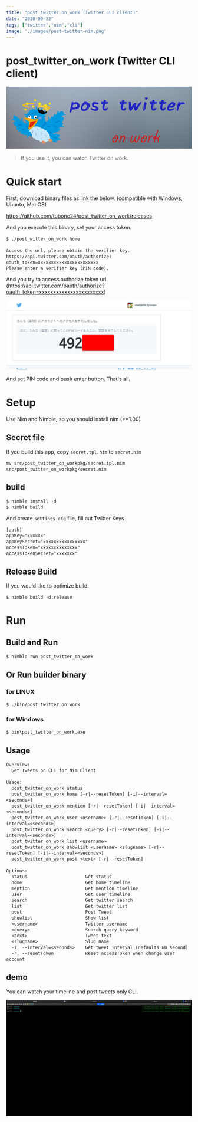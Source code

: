 ```yaml
---
title: "post_twitter_on_work (Twitter CLI client)"
date: "2020-09-22"
tags: ["twitter","nim","cli"]
image: './images/post-twitter-nim.png'
---
```

# post_twitter_on_work (Twitter CLI client)

[![img](https://raw.githubusercontent.com/tubone24/post_twitter_on_work/master/docs/images/header_twitter.png)](https://github.com/tubone24/post_twitter_on_work)

> If you use it, you can watch Twitter on work.

# Quick start

First, download binary files as link the below. (compatible with Windows, Ubuntu, MacOS)

<https://github.com/tubone24/post_twitter_on_work/releases>

And you execute this binary, set your access token.

```
$ ./post_witter_on_work home

Access the url, please obtain the verifier key.
https://api.twitter.com/oauth/authorize?oauth_token=xxxxxxxxxxxxxxxxxxxxxxx
Please enter a verifier key (PIN code).

```

And you try to access authorize token url (https://api.twitter.com/oauth/authorize?oauth_token=xxxxxxxxxxxxxxxxxxxxxxx)

![img](https://raw.githubusercontent.com/tubone24/post_twitter_on_work/master/docs/images/auth.png)

And set PIN code and push enter button. That's all.

# Setup

Use Nim and Nimble, so you should install nim (>=1.00)

## Secret file

If you build this app, copy `secret.tpl.nim` to `secret.nim`

```
mv src/post_twitter_on_workpkg/secret.tpl.nim src/post_twitter_on_workpkg/secret.nim
```

## build

```
$ nimble install -d
$ nimble build
```

And create `settings.cfg` file, fill out Twitter Keys

```
[auth]
appKey="xxxxxx"
appKeySecret="xxxxxxxxxxxxxxxx"
accessToken="xxxxxxxxxxxxxx"
accessTokenSecret="xxxxxxx"
```

## Release Build

If you would like to optimize build.

```
$ nimble build -d:release
```

# Run

## Build and Run

```
$ nimble run post_twitter_on_work
```

## Or Run builder binary 

### for LINUX

```
$ ./bin/post_twitter_on_work
```

### for Windows

```
$ bin\post_twitter_on_work.exe
```

## Usage

```
Overview:
  Get Tweets on CLI for Nim Client

Usage:
  post_twitter_on_work status
  post_twitter_on_work home [-r|--resetToken] [-i|--interval=<seconds>]
  post_twitter_on_work mention [-r|--resetToken] [-i|--interval=<seconds>]
  post_twitter_on_work user <username> [-r|--resetToken] [-i|--interval=<seconds>]
  post_twitter_on_work search <query> [-r|--resetToken] [-i|--interval=<seconds>]
  post_twitter_on_work list <username>
  post_twitter_on_work showlist <username> <slugname> [-r|--resetToken] [-i|--interval=<seconds>]
  post_twitter_on_work post <text> [-r|--resetToken]

Options:
  status                      Get status
  home                        Get home timeline
  mention                     Get mention timeline
  user                        Get user timeline
  search                      Get twitter search
  list                        Get twitter list
  post                        Post Tweet
  showlist                    Show list
  <username>                  Twitter username
  <query>                     Search query keyword
  <text>                      Tweet text
  <slugname>                  Slug name
  -i, --interval=<seconds>    Get tweet interval (defaults 60 second)
  -r, --resetToken            Reset accessToken when change user account

```

## demo

You can watch your timeline and post tweets only CLI.

![img](https://raw.githubusercontent.com/tubone24/post_twitter_on_work/master/docs/images/demo.gif)
